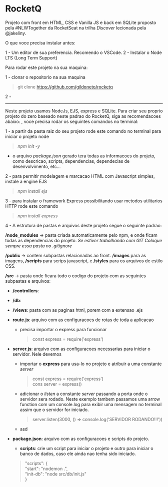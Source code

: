 # RocketQ
Projeto com front em HTML, CSS e Vanilla JS e back em SQLite proposto pela #NLWTogether da RocketSeat na trilha *Discover* lecionada pela @jakeliny.

O que voce precisa instalar antes:

1 - Um editor de sua preferencia. Recomendo o VSCode.
2 - Instalar o Node LTS (Long Term Support)

Para rodar este projeto na sua maquina:

1 - clonar o repositorio na sua maquina
> git clone https://github.com/gildoneto/rocketq

2 - 

----------
Neste projeto usamos NodeJs, EJS, express e SQLite.
Para criar seu proprio projeto do zero baseado neste padrao do RocketQ, siga as recomendacoes abaixo: , voce precisa rodar os seguintes comandos no terminal:

1 - a partir da pasta raiz do seu projeto rode este comando no terminal para iniciar o projeto node
> *npm init -y*

*  o arquivo *package.json* gerado tera todas as informacoes do projeto, como descricao, scripts, dependencias, dependecias de desenvolvimento, etc...

2 - para permitir modelagem e marcacao HTML com Javascript simples, instale a engine EJS
> *npm install ejs*

3 - para instalar o framework Express possibilitando usar metodos utilitarios HTTP rode este comando
> *npm install express*

4 - A estrutura de pastas e arquivos deste projeto segue o seguinte padrao:

**/node_modules** -> pasta criada automaticamente pelo npm, e onde ficam todas as dependencias do projeto.
*Se estiver trabalhando com GIT Coloque sempre essa pasta no .gitignore*

**/public** -> contem subpastas relacionadas ao front. **/images** para as imagens, **/scripts** para scrips javascript, e **/styles** para os arquivos de estilo CSS.

**/src** -> pasta onde ficara todo o codigo do projeto com as seguintes subpastas e arquivos:

- **/controllers**: 

- **/db**: 

- **/views**: pasta com as paginas html, porem com a extensao .ejs

- **route.js**: arquivo com as configuracoes de rotas de toda a aplicacao
    - precisa importar o express para funcionar
        > const express = require('express')

- **server.js**: arquivo com as configuracoes necessarias para iniciar o servidor. Nele devemos
    - importar o **express** para usa-lo no projeto e atribuir a uma constante *server*
        > const express = require('express')<br>
        cons server = express()
    - adicionar o *listen* a constante *server* passando a porta onde o servidor sera rodado. Neste exemplo tambem passamos uma arrow function com um console.log para exibir uma mensagem no terminal assim que o servidor for iniciado.
        > server.listen(3000, () => console.log('SERVIDOR RODANDO!!!'))
    - asd


- **package.json**: arquivo com as configuracoes e scripts do projeto.
    - **scripts**: crie um script para iniciar o projeto e outro para iniciar o banco de dados, caso ele ainda nao tenha sido iniciado.
    > "scripts": {<br>
    "start": "nodemon .",<br>
    "init-db": "node src/db/init.js"<br>
  }
